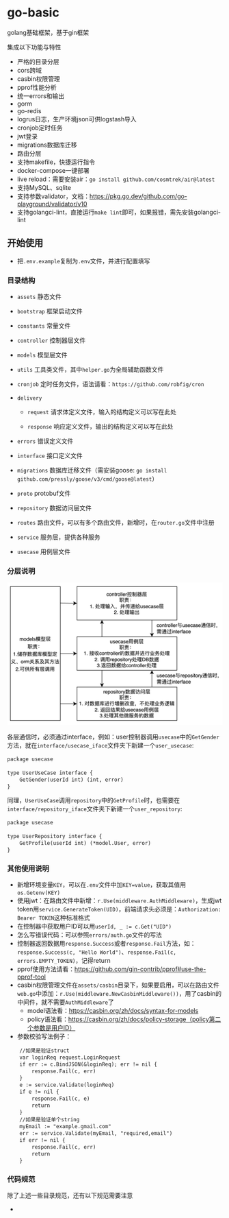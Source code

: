 # go-basic

golang基础框架，基于gin框架

集成以下功能与特性

* 严格的目录分层
* cors跨域
* casbin权限管理
* pprof性能分析
* 统一errors和输出
* gorm
* go-redis
* logrus日志，生产环境json可供logstash导入
* cronjob定时任务
* jwt登录
* migrations数据库迁移
* 路由分层
* 支持makefile，快捷运行指令
* docker-compose一键部署
* live reload：需要安装air：`go install github.com/cosmtrek/air@latest`
* 支持MySQL、sqlite
* 支持参数validator，文档：https://pkg.go.dev/github.com/go-playground/validator/v10
* 支持golangci-lint，直接运行`make lint`即可，如果报错，需先安装golangci-lint

## 开始使用

* 把`.env.example`复制为`.env`文件，并进行配置填写

### 目录结构

* `assets` 静态文件

* `bootstrap` 框架启动文件

* `constants` 常量文件

* `controller` 控制器层文件

* `models` 模型层文件

* `utils` 工具类文件，其中`helper.go`为全局辅助函数文件

* `cronjob` 定时任务文件，语法请看：`https://github.com/robfig/cron`

* `delivery`

  - `request` 请求体定义文件，输入的结构定义可以写在此处

  - `response` 响应定义文件，输出的结构定义可以写在此处

* `errors` 错误定义文件

* `interface` 接口定义文件

* `migrations` 数据库迁移文件（需安装goose: `go install github.com/pressly/goose/v3/cmd/goose@latest`）

* `proto` protobuf文件

* `repository` 数据访问层文件

* `routes` 路由文件，可以有多个路由文件，新增时，在`router.go`文件中注册

* `service` 服务层，提供各种服务

* `usecase` 用例层文件

### 分层说明

![img.png](assets/images/layers.png)

各层通信时，必须通过interface，例如：user控制器调用`usecase`中的`GetGender`方法，就在`interface/usecase_iface`文件夹下新建一个`user_usecase`:

```
package usecase

type UserUseCase interface {
	GetGender(userId int) (int, error)
}
```

同理，`UserUseCase`调用`repository`中的`GetProfile`时，也需要在`interface/repository_iface`文件夹下新建一个`user_repository`:

```
package usecase

type UserRepository interface {
	GetProfile(userId int) (*model.User, error)
}
```

### 其他使用说明

* 新增环境变量`KEY`，可以在`.env`文件中加`KEY=value`，获取其值用`os.Getenv(KEY)`
* 使用jwt：在路由文件中新增：`r.Use(middleware.AuthMiddleware)`，生成jwt token用`service.GenerateToken(UID)`，前端请求头必须是：`Authorization: Bearer TOKEN`这种标准格式
* 在控制器中获取用户ID可以用`userId, _ := c.Get("UID")`
* 怎么写错误代码：可以参照`errors/auth.go`文件的写法
* 控制器返回数据用`response.Success`或者`response.Fail`方法，如：`response.Success(c, "Hello World")`、`response.Fail(c, errors.EMPTY_TOKEN)`，记得return
* pprof使用方法请看：https://github.com/gin-contrib/pprof#use-the-pprof-tool
* casbin权限管理文件在`assets/casbin`目录下，如果要启用，可以在路由文件`web.go`中添加：`r.Use(middleware.NewCasbinMiddleware())`，用了casbin的中间件，就不需要`AuthMiddleware`了
  - model语法看：https://casbin.org/zh/docs/syntax-for-models
  - policy语法看：https://casbin.org/zh/docs/policy-storage（policy第二个参数是用户ID）
* 参数校验写法例子：
```
    //如果是验证struct
    var loginReq request.LoginRequest
	if err := c.BindJSON(&loginReq); err != nil {
		response.Fail(c, err)
	}
	e := service.Validate(loginReq)
	if e != nil {
		response.Fail(c, e)
		return
	}
	//如果是验证单个string
	myEmail := "example.gmail.com"
	err := service.Validate(myEmail, "required,email")
	if err != nil {
		response.Fail(c, err)
		return
	}
```

### 代码规范

除了上述一些目录规范，还有以下规范需要注意

* 